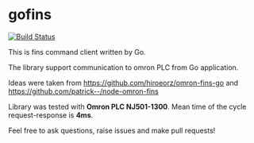 # gofins

[![Build Status](https://travis-ci.org/l1va/gofins.svg?branch=master)](https://travis-ci.org/l1va/gofins)


This is fins command client written by Go.

The library support communication to omron PLC from Go application.

Ideas were taken from https://github.com/hiroeorz/omron-fins-go and https://github.com/patrick--/node-omron-fins

Library was tested with <b>Omron PLC NJ501-1300</b>. Mean time of the cycle request-response is <b>4ms</b>.

Feel free to ask questions, raise issues and make pull requests!

